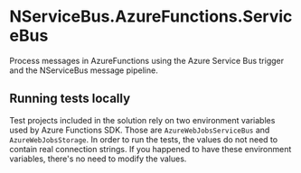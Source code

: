 # NServiceBus.AzureFunctions.ServiceBus

Process messages in AzureFunctions using the Azure Service Bus trigger and the NServiceBus message pipeline.

## Running tests locally

Test projects included in the solution rely on two environment variables used by Azure Functions SDK. Those are `AzureWebJobsServiceBus` and `AzureWebJobsStorage`.
In order to run the tests, the values do not need to contain real connection strings. If you happened to have these environment variables, there's no need to modify the values.

